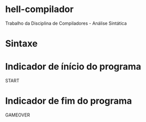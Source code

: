 # hell-compilador
Trabalho da Disciplina de Compiladores - Análise Sintática

# Sintaxe
# Indicador de ínício do programa
START

# Indicador de fim do programa
GAMEOVER

# 
